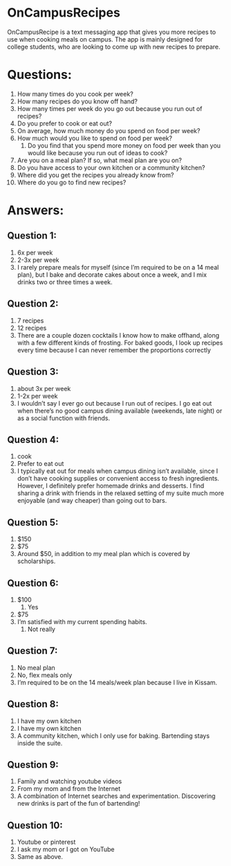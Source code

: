 # OnCampusRecipes

OnCampusRecipe is a text messaging app that gives you more recipes to use when cooking meals on campus. The app is mainly designed for college students, who are looking to come up with new recipes to prepare. 

# Questions:
1. How many times do you cook per week?
2. How many recipes do you know off hand?
3. How many times per week do you go out because you run out of recipes?
4. Do you prefer to cook or eat out?
5. On average, how much money do you spend on food per week?
6. How much would you like to spend on food per week?
    1. Do you find that you spend more money on food per week than you would like because you run out of ideas to cook?
7. Are you on a meal plan? If so, what meal plan are you on?
8. Do you have access to your own kitchen or a community kitchen? 
9. Where did you get the recipes you already know from?
10. Where do you go to find new recipes?

# Answers:

## Question 1: 
1. 6x per week
2. 2-3x per week
3. I rarely prepare meals for myself (since I’m required to be on a 14 meal plan), but I bake
and decorate cakes about once a week, and I mix drinks two or three times a week.

## Question 2: 
1. 7 recipes
2. 12 recipes
3. There are a couple dozen cocktails I know how to make offhand, along with a few different
kinds of frosting. For baked goods, I look up recipes every time because I can never
remember the proportions correctly

## Question 3: 
1. about 3x per week
2. 1-2x per week
3. I wouldn’t say I ever go out because I run out of recipes. I go eat out when there’s no
good campus dining available (weekends, late night) or as a social function with friends.

## Question 4: 
1. cook
2. Prefer to eat out
3. I typically eat out for meals when campus dining isn’t available, since I don’t have cooking
supplies or convenient access to fresh ingredients. However, I definitely prefer homemade
drinks and desserts. I find sharing a drink with friends in the relaxed setting of
my suite much more enjoyable (and way cheaper) than going out to bars.

## Question 5: 
1. $150
2. $75
3. Around $50, in addition to my meal plan which is covered by scholarships.

## Question 6: 
1. $100
    1. Yes
2. $75
3. I’m satisfied with my current spending habits.
    1. Not really
    
## Question 7: 
1. No meal plan
2. No, flex meals only
3. I’m required to be on the 14 meals/week plan because I live in Kissam.

## Question 8: 
1. I have my own kitchen
2. I have my own kitchen
3. A community kitchen, which I only use for baking. Bartending stays inside the suite.

## Question 9: 
1. Family and watching youtube videos
2. From my mom and from the Internet
3. A combination of Internet searches and experimentation. Discovering new drinks is
part of the fun of bartending!

## Question 10: 
1. Youtube or pinterest
2. I ask my mom or I got on YouTube
3. Same as above.
